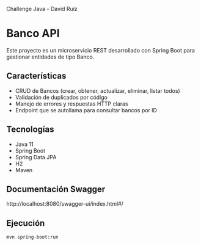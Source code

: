 Challenge Java - David Ruiz

# Banco API

Este proyecto es un microservicio REST desarrollado con Spring Boot para gestionar entidades de tipo Banco.

## Características

- CRUD de Bancos (crear, obtener, actualizar, eliminar, listar todos)
- Validación de duplicados por código
- Manejo de errores y respuestas HTTP claras
- Endpoint que se autollama para consultar bancos por ID

## Tecnologías

- Java 11
- Spring Boot
- Spring Data JPA
- H2
- Maven

## Documentación Swagger

http://localhost:8080/swagger-ui/index.html#/

## Ejecución

```bash
mvn spring-boot:run

